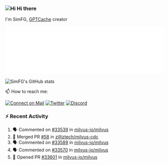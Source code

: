 ### <img src='https://qpluspicture.oss-cn-beijing.aliyuncs.com/6LjjQA/Hi.gif' alt='Hi' width="24"/> Hi there

I'm SimFG, [GPTCache](https://github.com/zilliztech/GPTCache) creator

![Metrics 👋](/metrics.plugin.followup.user.svg)

![SimFG's GitHub stats](https://github-readme-stats.vercel.app/api?username=SimFG&show_icons=true&theme=radical&count_private=true)

📫 How to reach me:

[![Connect on Mail](https://img.shields.io/badge/Ask%20me-anything-1abc9c.svg)](mailto:1142838399@qq.com)
[![Twitter](https://img.shields.io/twitter/follow/FogSim?style=social)](https://twitter.com/FogSim)
[![Discord](https://img.shields.io/discord/1092648432495251507?label=Discord&logo=discord)](https://discord.gg/Q8C6WEjSWV)

### :zap: Recent Activity

<!--START_SECTION:activity-->
1. 🗣 Commented on [#33539](https://github.com/milvus-io/milvus/issues/33539) in [milvus-io/milvus](https://github.com/milvus-io/milvus)
2. 🎉 Merged PR [#58](https://github.com/zilliztech/milvus-cdc/pull/58) in [zilliztech/milvus-cdc](https://github.com/zilliztech/milvus-cdc)
3. 🗣 Commented on [#33589](https://github.com/milvus-io/milvus/issues/33589) in [milvus-io/milvus](https://github.com/milvus-io/milvus)
4. 🗣 Commented on [#33570](https://github.com/milvus-io/milvus/issues/33570) in [milvus-io/milvus](https://github.com/milvus-io/milvus)
5. 💪 Opened PR [#33601](https://github.com/milvus-io/milvus/pull/33601) in [milvus-io/milvus](https://github.com/milvus-io/milvus)
<!--END_SECTION:activity-->

